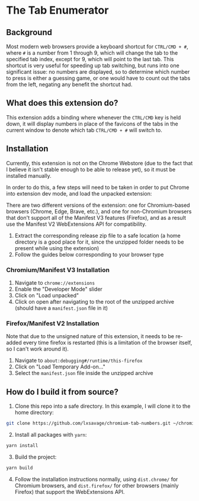 # The Tab Enumerator

## Background

Most modern web browsers provide a keyboard shortcut for `CTRL/CMD + #`, where
`#` is a number from 1 through 9, which will change the tab to the specified tab
index, except for 9, which will point to the last tab. This shortcut is very
useful for speeding up tab switching, but runs into one significant issue: no
numbers are displayed, so to determine which number to press is either a guessing
game, or one would have to count out the tabs from the left, negating any benefit
the shortcut had.

## What does this extension do?

This extension adds a binding where whenever the `CTRL/CMD` key is held down,
it will display numbers in place of the favicons of the tabs in the current
window to denote which tab `CTRL/CMD + #` will switch to.

## Installation

Currently, this extension is not on the Chrome Webstore (due to the fact that I
believe it isn't stable enough to be able to release yet), so it must be
installed manually.

In order to do this, a few steps will need to be taken in order to put Chrome
into extension dev mode, and load the unpacked extension:

There are two different versions of the extension: one for Chromium-based
browsers (Chrome, Edge, Brave, etc.), and one for non-Chromium browsers that
don't support all of the Manifest V3 features (Firefox), and as a result use
the Manifest V2 WebExtensions API for compatibility.

1. Extract the corresponding release zip file to a safe location (a home
   directory is a good place for it, since the unzipped folder needs to be
   present while using the extension)
2. Follow the guides below corresponding to your browser type

### Chromium/Manifest V3 Installation

1. Navigate to `chrome://extensions`
2. Enable the "Developer Mode" slider
3. Click on "Load unpacked"
4. Click on open after navigating to the root of the unzipped archive (should
   have a `manifest.json` file in it)

### Firefox/Manifest V2 Installation

Note that due to the unsigned nature of this extension, it needs to be re-added
every time firefox is restarted (this is a limitation of the browser itself, so
I can't work around it).

1. Navigate to `about:debugging#/runtime/this-firefox`
2. Click on "Load Temporary Add-on..."
3. Select the `manifest.json` file inside the unzipped archive

## How do I build it from source?

1. Clone this repo into a safe directory. In this example, I will clone it to
   the home directory:

```bash
git clone https://github.com/lxsavage/chromium-tab-numbers.git ~/chromium-tab-numbers
```

2. Install all packages with `yarn`:

```bash
yarn install
```

3. Build the project:

```bash
yarn build
```

4. Follow the installation instructions normally, using `dist.chrome/` for
Chromium browsers, and `dist.firefox/` for other browsers (mainly Firefox) that
support the WebExtensions API.
